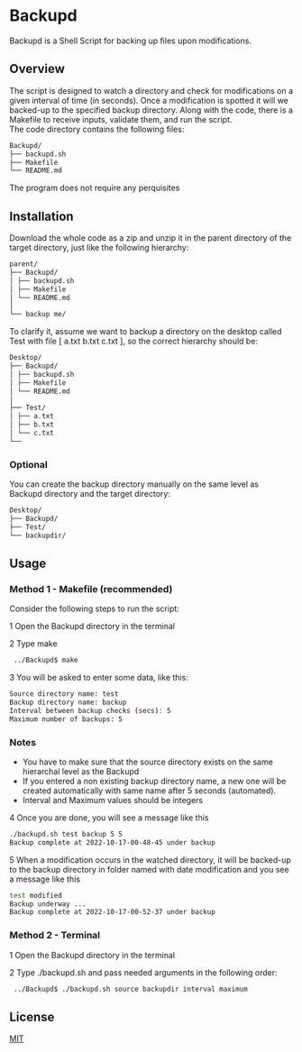 # Backupd

Backupd is a Shell Script for backing up files upon modifications.

## Overview

The script is designed to watch a directory and check for modifications on a given interval of time (in seconds). Once a modification is spotted it will we backed-up to the specified backup directory. Along with the code, there is a Makefile to receive inputs, validate them, and run the script.  
The code directory contains the following files:

```markdown
Backupd/
├── backupd.sh
├── Makefile
└── README.md
```

The program does not require any perquisites

## Installation

Download the whole code as a zip and unzip it in the parent directory of the target directory, just like the following hierarchy:

```markdown
parent/
├── Backupd/
│ ├── backupd.sh
│ ├── Makefile
│ └── README.md
│
└── backup me/
```

To clarify it, assume we want to backup a directory on the desktop called Test with file [ a.txt b.txt c.txt ], so the correct hierarchy should be:

```markdown
Desktop/
├── Backupd/
│ ├── backupd.sh
│ ├── Makefile
│ └── README.md
│
├── Test/
│ ├── a.txt
│ ├── b.txt
│ └── c.txt
└──
```

### Optional

You can create the backup directory manually on the same level as Backupd directory and the target directory:

```markdown
Desktop/
├── Backupd/
├── Test/
└── backupdir/
```

## Usage

### Method 1 - Makefile (recommended)

Consider the following steps to run the script:

1 Open the Backupd directory in the terminal

2 Type make

```bash
 ../Backupd$ make
```

3 You will be asked to enter some data, like this:

```bash
Source directory name: test
Backup directory name: backup
Interval between backup checks (secs): 5
Maximum number of backups: 5
```

### Notes

- You have to make sure that the source directory exists on the same hierarchal level as the Backupd
- If you entered a non existing backup directory name, a new one will be created automatically with same name after 5 seconds (automated).
- Interval and Maximum values should be integers

4 Once you are done, you will see a message like this

```bash
./backupd.sh test backup 5 5
Backup complete at 2022-10-17-00-48-45 under backup

```

5 When a modification occurs in the watched directory, it will be backed-up to the backup directory in folder named with date modification and you see a message like this

```bash
test modified
Backup underway ...
Backup complete at 2022-10-17-00-52-37 under backup
```

### Method 2 - Terminal

1 Open the Backupd directory in the terminal

2 Type ./backupd.sh and pass needed arguments in the following order:

```bash
 ../Backupd$ ./backupd.sh source backupdir interval maximum
```

## License

[MIT](https://choosealicense.com/licenses/mit/)
